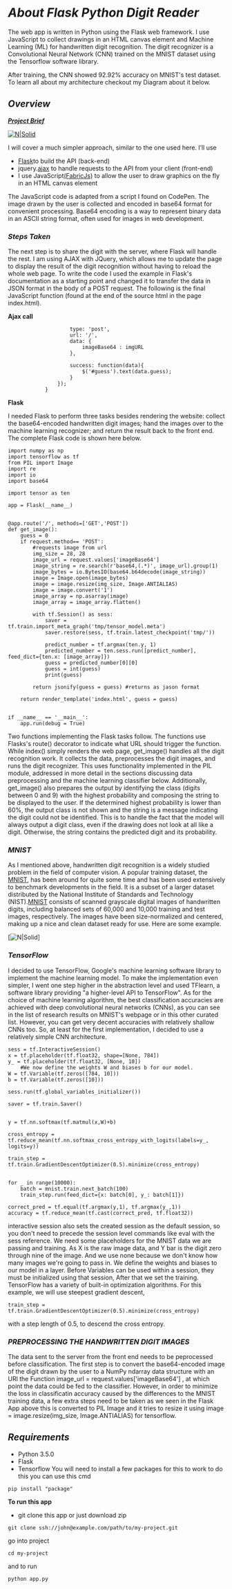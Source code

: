 # **_About Flask Python Digit Reader_**

The web app is written in Python using the Flask web framework. I use JavaScript to collect drawings in an HTML canvas element and Machine Learning (ML) for handwritten digit recognition. The digit recognizer is a Convolutional Neural Network (CNN) trained on the MNIST dataset using the Tensorflow software library.

After training, the CNN showed 92.92% accuracy on MNIST's test dataset. To learn all about my architecture checkout my Diagram about it below. 





## **_Overview_**
**_[Project Brief](https://emerging-technologies.github.io/problems/project.html)_**


[![N|Solid](https://cldup.com/IU6Qs_rV6q.jpg)](https://cldup.com/IU6Qs_rV6q.jpg/nsolid)

I will cover a much simpler approach, similar to the one used here. I’ll use

- [Flask](flask.pocoo.org/)to build the API (back-end)
- jquery.[ajax](http://api.jquery.com/jquery.ajax/) to handle requests to the API from your client (front-end)
- I use JavaScript[(FabricJs)](http://fabricjs.com/) to allow the user to draw graphics on the fly in an HTML canvas element

The JavaScript code is adapted from a script I found on CodePen. The image drawn by the user is collected and encoded in base64 format for convenient processing. 
Base64 encoding is a way to represent binary data in an ASCII string format, often used for images in web development.

### **_Steps Taken_**
The next step is to share the digit with the server, where Flask will handle the rest. I am using AJAX with JQuery, which allows me to update the page to display the result of the digit recognition without having to reload the whole web page. To write the code I used the example in Flask's documentation as a starting point and changed it to transfer the data in JSON format in the body of a POST request. The following is the final JavaScript function (found at the end of the source html in the page index.html).


**Ajax call**

```                $.ajax({
                    type: 'post',
                    url: '/',
                    data: {
                        imageBase64 : imgURL
                    },
                
                    success: function(data){
                        $('#guess').text(data.guess);
                    }              
                });                     
            }
```

**Flask**

I needed Flask to perform three tasks besides rendering the website: collect the base64-encoded handwritten digit images; hand the images over to the machine learning recognizer; and return the result back to the front end. The complete Flask code is shown here below.

```from flask import Flask, render_template,url_for, request, jsonify
import numpy as np
import tensorflow as tf
from PIL import Image
import re
import io
import base64

import tensor as ten

app = Flask(__name__)


@app.route('/', methods=['GET','POST'])
def get_image(): 
    guess = 0
    if request.method== 'POST':
        #requests image from url 
        img_size = 28, 28 
        image_url = request.values['imageBase64']  
        image_string = re.search(r'base64,(.*)', image_url).group(1)  
        image_bytes = io.BytesIO(base64.b64decode(image_string)) 
        image = Image.open(image_bytes) 
        image = image.resize(img_size, Image.ANTIALIAS)  
        image = image.convert('1') 
        image_array = np.asarray(image)
        image_array = image_array.flatten()  
        
        with tf.Session() as sess:
            saver = tf.train.import_meta_graph('tmp/tensor_model.meta')
            saver.restore(sess, tf.train.latest_checkpoint('tmp/'))

            predict_number = tf.argmax(ten.y, 1)
            predicted_number = ten.sess.run([predict_number], feed_dict={ten.x: [image_array]})
            guess = predicted_number[0][0]
            guess = int(guess)
            print(guess)

        return jsonify(guess = guess) #returns as jason format

    return render_template('index.html', guess = guess)


if __name__ == '__main__':
    app.run(debug = True)

```
Two functions implementing the Flask tasks follow. The functions use Flasks's route() decorator to indicate what URL should trigger the function. While index() simply renders the web page, get_image() handles all the digit recognition work. It collects the data, preprocesses the digit images, and runs the digit recognizer. This uses functionality implemented in the PIL module, addressed in more detail in the sections discussing data preprocessing and the machine learning classifier below. Additionally, get_image() also prepares the output by identifying the class (digits between 0 and 9) with the highest probability and composing the string to be displayed to the user. If the determined highest probability is lower than 60%, the output class is not shown and the string is a message indicating the digit could not be identified. This is to handle the fact that the model will always output a digit class, even if the drawing does not look at all like a digit. Otherwise, the string contains the predicted digit and its probability.

### **_MNIST_**
As I mentioned above, handwritten digit recognition is a widely studied problem in the field of computer vision. A popular training dataset, the [MNIST](http://yann.lecun.com/exdb/mnist/), has been around for quite some time and has been used extensively to benchmark developments in the field. It is a subset of a larger dataset distributed by the National Institute of Standards and Technology (NIST).[MNIST](http://yann.lecun.com/exdb/mnist/) consists of scanned grayscale digital images of handwritten digits, including balanced sets of 60,000 and 10,000 training and test images, respectively. The images have been size-normalized and centered, making up a nice and clean dataset ready for use. Here are some example.

[![N|Solid](https://github.com/heanuea/Mnist-Digit-Reader--master/Images/Figure-13-Scatter-SVM-non-support-vectors-on-MNIST-data.png)]

### **_TensorFlow_**

I decided to use TensorFlow, Google's machine learning software library to implement the machine learning model. To make the implementation even simpler, I went one step higher in the abstraction level and used TFlearn, a software library providing "a higher-level API to TensorFlow". As for the choice of machine learning algorithm, the best classification accuracies are achieved with deep convolutional neural networks (CNNs), as you can see in the list of research results on MNIST's webpage or in this other curated list. However, you can get very decent accuracies with relatively shallow CNNs too. So, at least for the first implementation, I decided to use a relatively simple CNN architecture.
```
sess = tf.InteractiveSession()
x = tf.placeholder(tf.float32, shape=[None, 784])
y_ = tf.placeholder(tf.float32, [None, 10])  
    #We now define the weights W and biases b for our model. 
W = tf.Variable(tf.zeros([784, 10]))
b = tf.Variable(tf.zeros([10]))

sess.run(tf.global_variables_initializer())

saver = tf.train.Saver()


y = tf.nn.softmax(tf.matmul(x,W)+b)

cross_entropy = tf.reduce_mean(tf.nn.softmax_cross_entropy_with_logits(labels=y_, logits=y))

train_step = tf.train.GradientDescentOptimizer(0.5).minimize(cross_entropy)


for _ in range(10000):
    batch = mnist.train.next_batch(100)  
    train_step.run(feed_dict={x: batch[0], y_: batch[1]})
	
correct_pred = tf.equal(tf.argmax(y,1), tf.argmax(y_,1))
accuracy = tf.reduce_mean(tf.cast(correct_pred, tf.float32))

```
 interactive session also sets the created session as the default session, so you don't need to precede the session level commands like eval with the sess reference. We need some placeholders for the MNIST data we are passing and training. As X is the raw image data, and Y bar is the digit zero through nine of the image. And we use none because we don't know how many images we're going to pass in. We define the weights and biases to our model in a layer. Before Variables can be used within a session, they must be initialized using that session,
 After that we set the training. TensorFlow has a variety of built-in optimization algorithms. For this example, we will use steepest gradient descent,
 ```
 train_step = tf.train.GradientDescentOptimizer(0.5).minimize(cross_entropy)
 ```
 with a step length of 0.5, to descend the cross entropy.

### **_PREPROCESSING THE HANDWRITTEN DIGIT IMAGES_**

The data sent to the server from the front end needs to be peprocessed before classification. The first step is to convert the base64-encoded image of the digit drawn by the user to a NumPy ndarray data structure with an URl the Function image_url = request.values['imageBase64'] , at which point the data could be fed to the classifier. However, in order to minimize the loss in classificatin accuracy caused by the differences to the MNIST training data, a few extra steps need to be taken as we seen in the Flask App above this is converted to PIL Image and it tries to resize it using image = image.resize(img_size, Image.ANTIALIAS) for tensorflow. 


## **_Requirements_**

- Python 3.5.0 
- Flask 
- Tensorflow 
You will need to install a few packages for this to work to do this you can use this cmd 
```
pip install "package"
```
**To run this app**
- git clone this app or just download zip 
```
git clone ssh://john@example.com/path/to/my-project.git
```
go into project 
```
cd my-project
```
and to run 
```
python app.py 
```
